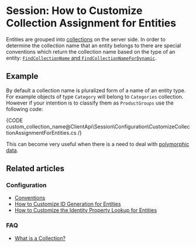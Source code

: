 # Session: How to Customize Collection Assignment for Entities

Entities are grouped into [collections](../../faq/what-is-a-collection) on the server side. In order to determine the collection name that an entity belongs to
there are special conventions which return the collection name based on the type of an entity: [`FindCollectionName` and `FindCollectionNameForDynamic`](../../configuration/identifier-generation/global#FindCollectionName-and-FindCollectionNameForDynamic).

## Example

By default a collection name is pluralized form of a name of an entity type. For example objects of type `Category` will belong to `Categories` collection. However if your intention
is to classify them as `ProductGroups` use the following code:

{CODE custom_collection_name@ClientApi\Session\Configuration\CustomizeCollectionAssignmentForEntities.cs /}

This can become very useful when there is a need to deal with [polymorphic data](../../../indexes/indexing-polymorphic-data).

## Related articles

### Configuration

- [Conventions](../../../client-api/configuration/conventions)
- [How to Customize ID Generation for Entities](../../../client-api/session/configuration/how-to-customize-id-generation-for-entities)
- [How to Customize the Identity Property Lookup for Entities](../../../client-api/session/configuration/how-to-customize-identity-property-lookup-for-entities)

### FAQ

- [What is a Collection?](../../../client-api/faq/what-is-a-collection)  

